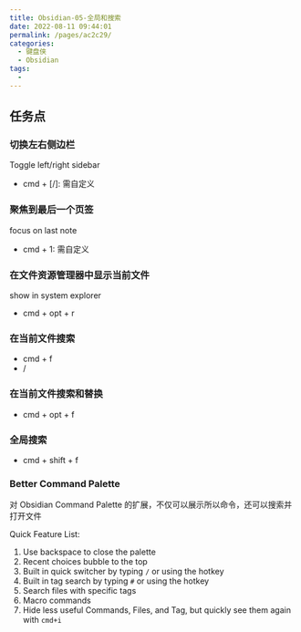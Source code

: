 ```yaml
---
title: Obsidian-05-全局和搜索
date: 2022-08-11 09:44:01
permalink: /pages/ac2c29/
categories:
  - 键盘侠
  - Obsidian
tags:
  -
---
```


## 任务点

### 切换左右侧边栏

Toggle left/right sidebar

- cmd + [/]: 需自定义

### 聚焦到最后一个页签

focus on last note

- cmd + 1: 需自定义

### 在文件资源管理器中显示当前文件

show in system explorer

- cmd + opt + r

### 在当前文件搜索

- cmd + f
- /

### 在当前文件搜索和替换

- cmd + opt + f

### 全局搜索

- cmd + shift + f

### Better Command Palette

对 Obsidian Command Palette 的扩展，不仅可以展示所以命令，还可以搜索并打开文件

Quick Feature List:

1.  Use backspace to close the palette
2.  Recent choices bubble to the top
3.  Built in quick switcher by typing `/` or using the hotkey
4.  Built in tag search by typing `#` or using the hotkey
5.  Search files with specific tags
6.  Macro commands
7.  Hide less useful Commands, Files, and Tag, but quickly see them again with `cmd+i`
